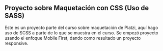 ## Proyecto sobre Maquetación con CSS (Uso de SASS)
Este es un proyecto parte del curso sobre maquetación de Platzi, aquí hago uso de SCSS a parte de lo que se muestra en el curso. Se empezó proyecto usando el enfoque Mobile First, dando como resultado un proyecto responsive.